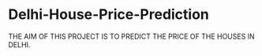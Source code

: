 # Delhi-House-Price-Prediction
THE AIM OF THIS PROJECT IS TO PREDICT THE PRICE OF THE HOUSES IN DELHI.
